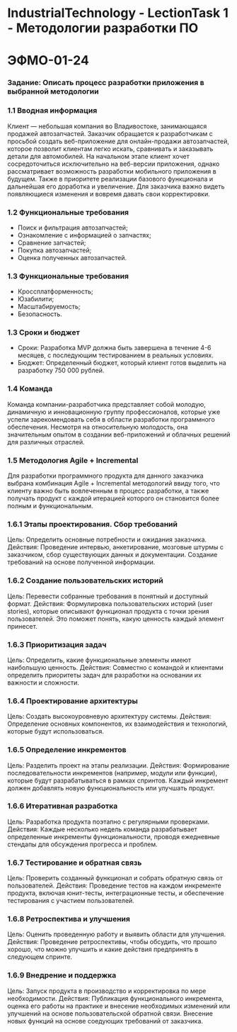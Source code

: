 # IndustrialTechnology - LectionTask 1 - Методологии разработки ПО
# ЭФМО-01-24
### Задание: Описать процесс разработки приложения в выбранной методологии
### 1.1 Вводная информация
Клиент — небольшая компания во Владивостоке, занимающаяся продажей автозапчастей. Заказчик обращается к разработчикам с просьбой создать веб-приложение для онлайн-продажи автозапчастей, которое позволит клиентам легко искать, сравнивать и заказывать детали для автомобилей. На начальном этапе клиент хочет сосредоточиться исключительно на веб-версии приложения, однако рассматривает возможность разработки мобильного приложения в будущем. Также в приоритете реализации базового функционала и дальнейшая его доработка и увеличение. Для заказчика важно видеть появляющиеся изменения и вовремя давать свои корректировки.
### 1.2 Функциональные требования
- Поиск и фильтрация автозапчастей;
- Ознакомление с информацией о запчастях;
- Сравнение запчастей;
- Покупка автозапчастей;
- Оценка полученных автозапчастей.
### 1.3 Функциональные требования
- Кроссплатформенность;
- Юзабилити;
- Масштабируемость;
- Безопасность.
### 1.3 Сроки и бюджет
- Сроки: Разработка MVP должна быть завершена в течение 4-6 месяцев, с последующим тестированием в реальных условиях.
- Бюджет: Определенный бюджет, который клиент готов выделить на разработку 750 000 рублей.
### 1.4 Команда
Команда компании-разработчика представляет собой молодую, динамичную и инновационную группу профессионалов, которые уже успели зарекомендовать себя в области разработки программного обеспечения. Несмотря на относительную молодость, она значительным опытом в создании веб-приложений и облачных решений для различных отраслей.
### 1.5 Методология Agile + Incremental
Для разработки программного продукта для данного заказчика выбрана комбинация Agile + Incremental методологий ввиду того, что клиенту важно быть вовлеченным в процесс разработки, а также получать продукт с каждой итерацией которого он становится более полным и функциональным.
### 1.6.1 Этапы проектирования. Сбор требований
Цель: Определить основные потребности и ожидания заказчика.
Действия: Проведение интервью, анкетирование, мозговые штурмы с заказчиком,  сбор существующих данных и документации. Создание требований на основе полученной информации.

### 1.6.2 Создание пользовательских историй
Цель: Перевести собранные требования в понятный и доступный формат.
Действия: Формулировка пользовательских историй (user stories), которые описывают функционал продукта с точки зрения пользователей. Это поможет понять, какую ценность каждый элемент принесет.

### 1.6.3 Приоритизация задач
Цель: Определить, какие функциональные элементы имеют наибольшую ценность.
Действия: Совместно с командой и клиентами определить приоритеты задач для разработки на основании их важности и сложности.

### 1.6.4 Проектирование архитектуры
Цель: Создать высокоуровневую архитектуру системы.
Действия: Определение основных компонентов, их взаимодействия и технологий, которые будут использоваться.

### 1.6.5 Определение инкрементов
Цель: Разделить проект на этапы реализации.
Действия: Формирование последовательности инкрементов (например, модули или функции), которые будут разрабатываться в рамках спринтов. Каждый инкремент должен добавлять новую функциональность или улучшать продукт.

### 1.6.6 Итеративная разработка
Цель: Разработка продукта поэтапно с регулярными проверками.
Действия: Каждые несколько недель команда разрабатывает определенные инкременты функциональности, проводя ежедневные стендапы для обсуждения прогресса и проблем.

### 1.6.7 Тестирование и обратная связь
Цель: Проверить созданный функционал и собрать обратную связь от пользователей.
Действия: Проведение тестов на каждом инкременте продукта, включая юнит-тесты, интеграционные тесты, и обеспечение тестирования с участием пользователей.

### 1.6.8 Ретроспектива и улучшения
Цель: Оценить проведенную работу и выявить области для улучшения.
Действия: Проведение ретроспективы, чтобы обсудить, что прошло хорошо, что можно улучшить и какие действия предпринять в следующем спринте.

### 1.6.9 Внедрение и поддержка
Цель: Запуск продукта в производство и корректировка по мере необходимости.
Действия: Публикация функционального инкремента, оценка его работы на практике и внесение необходимых изменений или улучшений на основе пользовательской обратной связи. Внесение новых функций на основе соедующих требований от заказчика.




